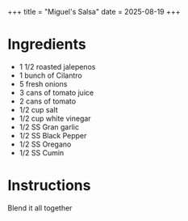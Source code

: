 +++
title = "Miguel's Salsa"
date = 2025-08-19
+++

# Ingredients

- 1 1/2 roasted jalepenos
- 1 bunch of Cilantro
- 5 fresh onions
- 3 cans of tomato juice
- 2 cans of tomato
- 1/2 cup salt
- 1/2 cup white vinegar
- 1/2 SS Gran garlic
- 1/2 SS Black Pepper
- 1/2 SS Oregano
- 1/2 SS Cumin

# Instructions

Blend it all together
